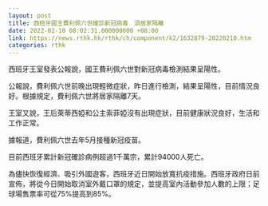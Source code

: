 ```yaml
---
layout: post
title: 西班牙國王費利佩六世確診新冠病毒　須居家隔離
date: 2022-02-10 08:02:31.000000000 +08:00
link: https://news.rthk.hk/rthk/ch/component/k2/1632879-20220210.htm
categories: rthk
---
```


西班牙王室發表公報說，國王費利佩六世對新冠病毒檢測結果呈陽性。

公報說，費利佩六世前晚出現輕微症狀，昨日進行檢測，結果呈陽性，目前情況良好。根據規定，費利佩六世將居家隔離7天。

王室又說，王后萊蒂西婭和公主索菲婭沒有出現症狀，目前健康狀況良好，生活和工作正常。

據報道，費利佩六世去年5月接種新冠疫苗。

目前西班牙累計新冠確診病例超過1千萬宗，累計94000人死亡。

為儘快恢復經濟、吸引外國遊客，西班牙近日開始放寬抗疫措施。西班牙政府日前宣佈，將從今日開始取消室外戴口罩的規定，並提高室內活動參加人數的上限；足球場售票率可從75%提高到85%。
